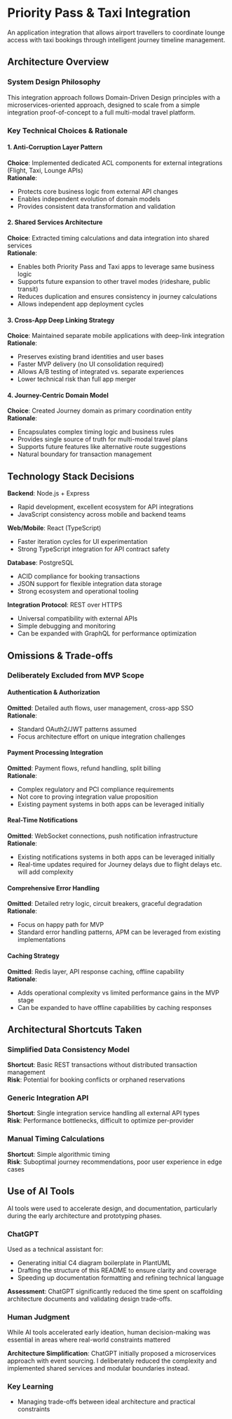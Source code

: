 # Priority Pass & Taxi Integration

An application integration that allows airport travellers to coordinate lounge access with taxi bookings through intelligent journey timeline management.

## Architecture Overview

### System Design Philosophy

This integration approach follows Domain-Driven Design principles with a microservices-oriented approach, designed to scale from a simple integration proof-of-concept to a full multi-modal travel platform.

### Key Technical Choices & Rationale

#### 1. Anti-Corruption Layer Pattern

**Choice**: Implemented dedicated ACL components for external integrations (Flight, Taxi, Lounge APIs)  
**Rationale**:
- Protects core business logic from external API changes
- Enables independent evolution of domain models
- Provides consistent data transformation and validation

#### 2. Shared Services Architecture

**Choice**: Extracted timing calculations and data integration into shared services  
**Rationale**:
- Enables both Priority Pass and Taxi apps to leverage same business logic
- Supports future expansion to other travel modes (rideshare, public transit)
- Reduces duplication and ensures consistency in journey calculations
- Allows independent app deployment cycles

#### 3. Cross-App Deep Linking Strategy

**Choice**: Maintained separate mobile applications with deep-link integration  
**Rationale**:
- Preserves existing brand identities and user bases
- Faster MVP delivery (no UI consolidation required)
- Allows A/B testing of integrated vs. separate experiences
- Lower technical risk than full app merger

#### 4. Journey-Centric Domain Model

**Choice**: Created Journey domain as primary coordination entity  
**Rationale**:
- Encapsulates complex timing logic and business rules
- Provides single source of truth for multi-modal travel plans
- Supports future features like alternative route suggestions
- Natural boundary for transaction management

## Technology Stack Decisions

**Backend**: Node.js + Express  
- Rapid development, excellent ecosystem for API integrations
- JavaScript consistency across mobile and backend teams

**Web/Mobile**: React (TypeScript)  
- Faster iteration cycles for UI experimentation
- Strong TypeScript integration for API contract safety

**Database**: PostgreSQL  
- ACID compliance for booking transactions
- JSON support for flexible integration data storage
- Strong ecosystem and operational tooling

**Integration Protocol**: REST over HTTPS  
- Universal compatibility with external APIs
- Simple debugging and monitoring
- Can be expanded with GraphQL for performance optimization

## Omissions & Trade-offs

### Deliberately Excluded from MVP Scope

#### Authentication & Authorization

**Omitted**: Detailed auth flows, user management, cross-app SSO  
**Rationale**:
- Standard OAuth2/JWT patterns assumed
- Focus architecture effort on unique integration challenges

#### Payment Processing Integration

**Omitted**: Payment flows, refund handling, split billing  
**Rationale**:
- Complex regulatory and PCI compliance requirements
- Not core to proving integration value proposition
- Existing payment systems in both apps can be leveraged initially

#### Real-Time Notifications

**Omitted**: WebSocket connections, push notification infrastructure  
**Rationale**:
- Existing notifications systems in both apps can be leveraged initially
- Real-time updates required for Journey delays due to flight delays etc. will add complexity

#### Comprehensive Error Handling

**Omitted**: Detailed retry logic, circuit breakers, graceful degradation  
**Rationale**:
- Focus on happy path for MVP
- Standard error handling patterns, APM can be leveraged from existing implementations

#### Caching Strategy

**Omitted**: Redis layer, API response caching, offline capability  
**Rationale**:
- Adds operational complexity vs limited performance gains in the MVP stage
- Can be expanded to have offline capabilities by caching responses

## Architectural Shortcuts Taken

### Simplified Data Consistency Model

**Shortcut**: Basic REST transactions without distributed transaction management  
**Risk**: Potential for booking conflicts or orphaned reservations

### Generic Integration API

**Shortcut**: Single integration service handling all external API types  
**Risk**: Performance bottlenecks, difficult to optimize per-provider

### Manual Timing Calculations

**Shortcut**: Simple algorithmic timing  
**Risk**: Suboptimal journey recommendations, poor user experience in edge cases


## Use of AI Tools

AI tools were used to accelerate design, and documentation, particularly during the early architecture and prototyping phases.

### ChatGPT

Used as a technical assistant for:
- Generating initial C4 diagram boilerplate in PlantUML
- Drafting the structure of this README to ensure clarity and coverage
- Speeding up documentation formatting and refining technical language

**Assessment**: ChatGPT significantly reduced the time spent on scaffolding architecture documents and validating design trade-offs.

### Human Judgment

While AI tools accelerated early ideation, human decision-making was essential in areas where real-world constraints mattered 

 **Architecture Simplification**: ChatGPT initially proposed a microservices approach with event sourcing. I deliberately reduced the complexity and implemented shared services and modular boundaries instead.

### Key Learning

- Managing trade-offs between ideal architecture and practical constraints
